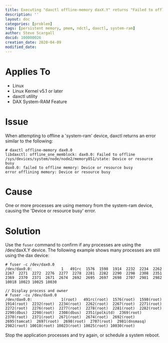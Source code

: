 ```yaml
---
title: Executing "daxctl offline-memory daxX.Y" returns "Failed to offline"
description: ''
layout: doc
categories: [problem]
tags: [persistent memory, pmem, ndctl, daxctl, system-ram]
author: Steve Scargall
docid: 100000026
creation_date: 2020-04-09
modified_date: 
---
```

# Applies To

- Linux
- Linux Kernel v5.1 or later
- daxctl utility
- DAX System-RAM Feature

# Issue

When attempting to offline a 'system-ram' device, daxctl returns an error similar to the following:

```
# daxctl offline-memory dax0.0
libdaxctl: offline_one_memblock: dax0.0: Failed to offline /sys/devices/system/node/node2/memory851/state: Device or resource busy
dax0.0: failed to offline memory: Device or resource busy
error offlining memory: Device or resource busy
```

# Cause

One or more processes are using memory from the system-ram device, causing the 'Device or resource busy' error.

# Solution

Use the `fuser` command to confirm if any processes are using the /dev/daxX.Y device. The following example shows many processes are still using the dax device:

```
# fuser -c /dev/dax0.0
/dev/dax0.0:             1   491rc  1576  1598  1914  2232  2234  2262  2267  2271  2272  2276  2277  2278  2281  2282  2290  2298  2308  2351  2369  2370  2371  2671  2674  2692  2695  2697  2698  2707  2981  2982 10018 10023 10025 10030

// Display process and owner
# fuser -cu /dev/dax0.0
/dev/dax0.0:             1(root)   491rc(root)  1576(root)  1598(root)  1914(root)  2232(root)  2234(root)  2262(root)  2267(root)  2271(root)  2272(root)  2276(root)  2277(root)  2278(root)  2281(root)  2282(root)  2290(dbus)  2298(root)  2308(dbus)  2351(polkitd)  2369(root)  2370(root)  2371(root)  2671(root)  2674(root)  2692(root)  2695(tomcat)  2697(root)  2698(root)  2707(root)  2981(dnsmasq)  2982(root) 10018(root) 10023(root) 10025(root) 10030(root)

```

Stop the application processes and try again, or schedule a system reboot.

